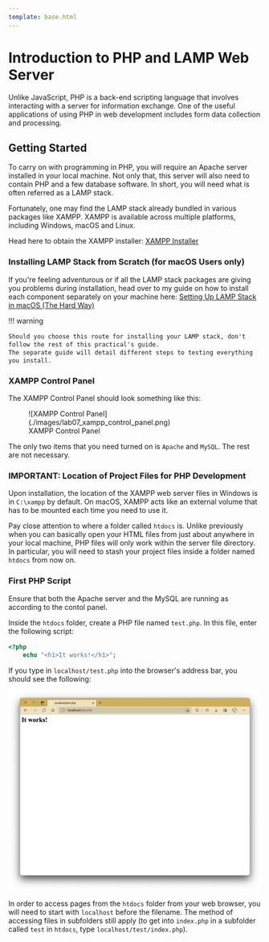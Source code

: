 ```yaml
---
template: base.html
---
```


# Introduction to PHP and LAMP Web Server

Unlike JavaScript, PHP is a back-end scripting language that involves interacting with a server for information exchange.
One of the useful applications of using PHP in web development includes form data collection and processing.

## Getting Started

To carry on with programming in PHP, you will require an Apache server installed in your local machine.
Not only that, this server will also need to contain PHP and a few database software.
In short, you will need what is often referred as a LAMP stack.

Fortunately, one may find the LAMP stack already bundled in various packages like XAMPP.
XAMPP is available across multiple platforms, including Windows, macOS and Linux.

Head here to obtain the XAMPP installer: [XAMPP Installer](https://sourceforge.net/projects/xampp/files/)

### Installing LAMP Stack from Scratch (for macOS Users only)

If you're feeling adventurous or if all the LAMP stack packages are giving you problems during installation, head over to my guide on how to install each component separately on your machine here: [Setting Up LAMP Stack in macOS (The Hard Way)](/wp-labs/lamp_macos)

!!! warning

    Should you choose this route for installing your LAMP stack, don't follow the rest of this practical's guide.
    The separate guide will detail different steps to testing everything you install.

### XAMPP Control Panel

The XAMPP Control Panel should look something like this:

<figure markdown>
  ![XAMPP Control Panel](./images/lab07_xampp_control_panel.png)
  <figcaption>XAMPP Control Panel</figcaption>
</figure>

The only two items that you need turned on is `Apache` and `MySQL`.
The rest are not necessary.

### IMPORTANT: Location of Project Files for PHP Development

Upon installation, the location of the XAMPP web server files in Windows is in `C:\xampp` by default.
On macOS, XAMPP acts like an external volume that has to be mounted each time you need to use it.

Pay close attention to where a folder called `htdocs` is.
Unlike previously when you can basically open your HTML files from just about anywhere in your local machine, PHP files will only work within the server file directory.
In particular, you will need to stash your project files inside a folder named `htdocs` from now on.

### First PHP Script

Ensure that both the Apache server and the MySQL are running as according to the contol panel.

Inside the `htdocs` folder, create a PHP file named `test.php`.
In this file, enter the following script:

```php
<?php
	echo "<h1>It works!</h1>";
```

If you type in `localhost/test.php` into the browser's address bar, you should see the following:

![Test: It Works!](./images/lab07_test.png)

In order to access pages from the `htdocs` folder from your web browser, you will need to start with `localhost` before the filename.
The method of accessing files in subfolders still apply (to get into `index.php` in a subfolder called `test` in `htdocs`, type `localhost/test/index.php`).
